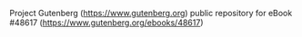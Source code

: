Project Gutenberg (https://www.gutenberg.org) public repository for eBook #48617 (https://www.gutenberg.org/ebooks/48617)
